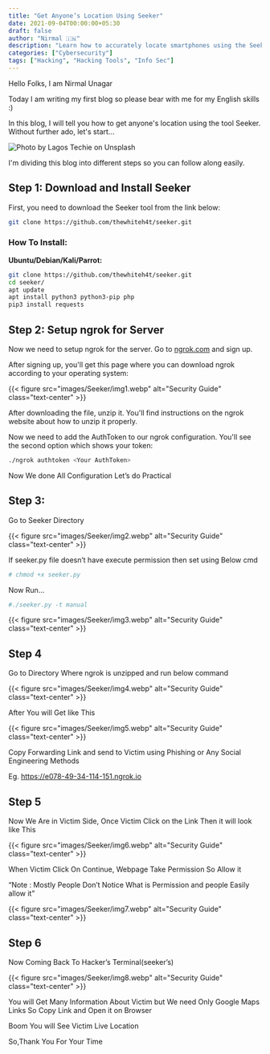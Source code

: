 ```yaml
---
title: "Get Anyone’s Location Using Seeker"
date: 2021-09-04T00:00:00+05:30
draft: false
author: "Nirmal 🇮🇳"
description: "Learn how to accurately locate smartphones using the Seeker tool with social engineering techniques."
categories: ["Cybersecurity"]
tags: ["Hacking", "Hacking Tools", "Info Sec"]
---
```


Hello Folks, I am Nirmal Unagar

Today I am writing my first blog so please bear with me for my English skills :)

In this blog, I will tell you how to get anyone's location using the tool Seeker. Without further ado, let's start...

![Photo by Lagos Techie on Unsplash](images/seeker-location-tool.jpg)

I'm dividing this blog into different steps so you can follow along easily.

## Step 1: Download and Install Seeker

First, you need to download the Seeker tool from the link below:

```bash
git clone https://github.com/thewhiteh4t/seeker.git
```

### How To Install:

**Ubuntu/Debian/Kali/Parrot:**
```bash
git clone https://github.com/thewhiteh4t/seeker.git
cd seeker/
apt update
apt install python3 python3-pip php
pip3 install requests
```


## Step 2: Setup ngrok for Server

Now we need to setup ngrok for the server. Go to [ngrok.com](https://ngrok.com/) and sign up.

After signing up, you'll get this page where you can download ngrok according to your operating system:


{{< figure src="images/Seeker/img1.webp" alt="Security Guide" class="text-center" >}}

After downloading the file, unzip it. You'll find instructions on the ngrok website about how to unzip it properly.

Now we need to add the AuthToken to our ngrok configuration. You'll see the second option which shows your token:

```bash
./ngrok authtoken <Your AuthToken>
```

Now We done All Configuration Let’s do Practical

## Step 3: 

Go to Seeker Directory

{{< figure src="images/Seeker/img2.webp" alt="Security Guide" class="text-center" >}}

If seeker.py file doesn’t have execute permission then set using Below cmd
```bash
# chmod +x seeker.py
```
Now Run…

```bash
#./seeker.py -t manual
```

{{< figure src="images/Seeker/img3.webp" alt="Security Guide" class="text-center" >}}


## Step 4
Go to Directory Where ngrok is unzipped and run below command

{{< figure src="images/Seeker/img4.webp" alt="Security Guide" class="text-center" >}}

After You will Get like This

{{< figure src="images/Seeker/img5.webp" alt="Security Guide" class="text-center" >}}

Copy Forwarding Link and send to Victim using Phishing or Any Social Engineering Methods

Eg. https://e078-49-34-114-151.ngrok.io


## Step 5
Now We Are in Victim Side, Once Victim Click on the Link Then it will look like This

{{< figure src="images/Seeker/img6.webp" alt="Security Guide" class="text-center" >}}

When Victim Click On Continue, Webpage Take Permission So Allow it

“Note : Mostly People Don’t Notice What is Permission and people Easily allow it”

{{< figure src="images/Seeker/img7.webp" alt="Security Guide" class="text-center" >}}


## Step 6
Now Coming Back To Hacker’s Terminal(seeker’s)


{{< figure src="images/Seeker/img8.webp" alt="Security Guide" class="text-center" >}}

You will Get Many Information About Victim but We need Only Google Maps Links So Copy Link and Open it on Browser

Boom You will See Victim Live Location

So,Thank You For Your Time

